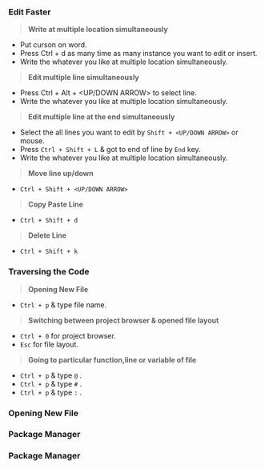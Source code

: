
### Edit Faster

> **Write at multiple location simultaneously**
- Put curson on word.
- Press Ctrl + d as many time as many instance you want to edit or insert.
- Write the whatever you like at multiple location simultaneously.

> **Edit multiple line simultaneously**
- Press Ctrl + Alt + <UP/DOWN ARROW> to select line.
- Write the whatever you like at multiple location simultaneously.

> **Edit multiple line at the end simultaneously**
- Select the all lines you want to edit by `Shift + <UP/DOWN ARROW>` or mouse.
- Press `Ctrl + Shift + L` & got to end of line by `End` key.
- Write the whatever you like at multiple location simultaneously.

> **Move line up/down**
- `Ctrl + Shift + <UP/DOWN ARROW>`

> **Copy Paste Line**
- `Ctrl + Shift + d`

> **Delete Line**
- `Ctrl + Shift + k`

### Traversing the Code

> **Opening New File**
- `Ctrl + p` & type file name.

> **Switching between project browser & opened file layout**
- `Ctrl + 0` for project browser.
- `Esc` for file layout.

> **Going to particular function,line or variable of file**
- `Ctrl + p` & type <file name> `@` <function name>.
- `Ctrl + p` & type <file name> `#` <variable name>.
- `Ctrl + p` & type <file name> `:` <line no>.


### Opening New File

### Package Manager
### Package Manager
